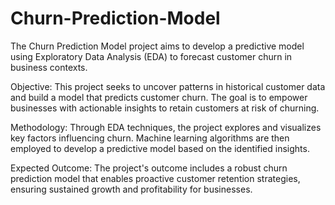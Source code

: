 # Churn-Prediction-Model
The Churn Prediction Model project aims to develop a predictive model using Exploratory Data Analysis (EDA) to forecast customer churn in business contexts.

Objective:
This project seeks to uncover patterns in historical customer data and build a model that predicts customer churn. The goal is to empower businesses with actionable insights to retain customers at risk of churning.

Methodology:
Through EDA techniques, the project explores and visualizes key factors influencing churn. Machine learning algorithms are then employed to develop a predictive model based on the identified insights.

Expected Outcome:
The project's outcome includes a robust churn prediction model that enables proactive customer retention strategies, ensuring sustained growth and profitability for businesses.
